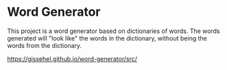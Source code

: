 # Word Generator

This project is a word generator based on dictionaries of words. The words generated will "look like" the words in the dictionary, without being the words from the dictionary.

https://gissehel.github.io/word-generator/src/